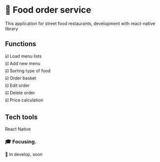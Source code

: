 # 🚀 Food order service
This application for street food restaurants, development with react-native library

## Functions
☑️ Load menu lists<br/>
☑️ Add new menu<br/>
☑️ Sorting type of food<br/>
☑️ Order basket<br/>
☑️ Edit order<br/>
☑️ Delete order<br/>
☑️ Price calculation<br/>

## Tech tools
React Native

### 🎓 Focusing.
💎 In develop, soon
